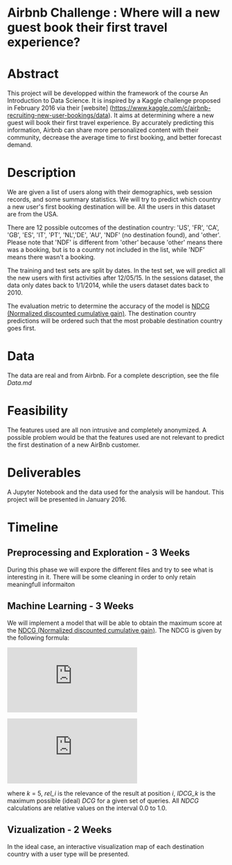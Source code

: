# Airbnb Challenge : Where will a new guest book their first travel experience?

# Abstract

This project will be developped within the framework of the course An Introduction to Data Science.
It is inspired by a Kaggle challenge proposed in February 2016 via their [website] (https://www.kaggle.com/c/airbnb-recruiting-new-user-bookings/data).
It aims at determining where a new guest will book their first travel experience.
By accurately predicting this information, Airbnb can share more personalized content with their community, decrease the average time to first booking, and better forecast demand.

# Description

We are given a list of users along with their demographics, web session records, and some summary statistics. We will try to predict which country a new user's first booking destination will be. All the users in this dataset are from the USA.

There are 12 possible outcomes of the destination country: 'US', 'FR', 'CA', 'GB', 'ES', 'IT', 'PT', 'NL','DE', 'AU', 'NDF' (no destination found), and 'other'. Please note that 'NDF' is different from 'other' because 'other' means there was a booking, but is to a country not included in the list, while 'NDF' means there wasn't a booking.

The training and test sets are split by dates. In the test set, we will predict all the new users with first activities after 12/05/15. In the sessions dataset, the data only dates back to 1/1/2014, while the users dataset dates back to 2010.

The evaluation metric to determine the accuracy of the model is  [NDCG (Normalized discounted cumulative gain)](https://www.kaggle.com/wiki/NormalizedDiscountedCumulativeGain). The destination country predictions will be ordered such that the most probable destination country goes first.

# Data
The data are real and from Airbnb. For a complete description, see the file *Data.md*

# Feasibility 

The features used are all non intrusive and completely anonymized. 
A possible problem would be that the features used are not relevant to predict the first destination of a new AirBnb customer. 

# Deliverables

A Jupyter Notebook and the data used for the analysis will be handout. 
This project will be presented in January 2016.

# Timeline
## Preprocessing and Exploration - 3 Weeks
During this phase we will expore the different files and try to see what is interesting in it. There will be some cleaning in order to only retain meaningfull informaiton

## Machine Learning - 3 Weeks
We will implement a model that will be able to obtain the maximum score at the  [NDCG (Normalized discounted cumulative gain)](https://www.kaggle.com/wiki/NormalizedDiscountedCumulativeGain). The NDCG is given by the following formula:

![equation](http://latex.codecogs.com/gif.latex?DCG_k%3D%5Csum_%7Bi%3D1%7D%5Ek%5Cfrac%7B2%5E%7Brel_i%7D-1%7D%7B%5Clog_2%7B%5Cleft%28i+1%5Cright%29%7D%7D)

![equation](http://latex.codecogs.com/gif.latex?nDCG_k%3D%5Cfrac%7BDCG_k%7D%7BIDCG_k%7D)

where *k* = 5, *rel_i* is the relevance of the result at position  *i*, *IDCG_k* is the maximum possible (ideal) *DCG* for a given set of queries. All *NDCG* calculations are relative values on the interval 0.0 to 1.0.


## Vizualization - 2 Weeks
In the ideal case, an interactive visualization map of each destination country with a user type will be presented.   
